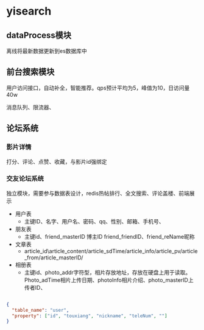 # yisearch

## dataProcess模块

离线将最新数据更新到es数据库中



## 前台搜索模块

用户访问接口，自动补全，智能推荐。qps预计平均为5，峰值为10，日访问量40w

消息队列、限流器、



## 论坛系统

### 影片详情

打分、评论、点赞、收藏，与影片id强绑定



### 交友论坛系统

独立模块，需要参与数据表设计，redis热帖排行、全文搜索、评论盖楼、前端展示

- 用户表
  - 主键ID、名字、用户名、密码、qq、性别、邮箱、手机号、
- 朋友表
  - 主键id、friend_masterID 博主ID friend_friendID、friend_reName昵称
- 文章表 
  - article_id\article_content/article_sdTime/article_info/article_pv/article_from/article_masterID/
- 相册表
  - 主键id、photo_addr字符型，相片存放地址，存放在硬盘上用于读取。Photo_adTime相片上传日期、photoInfo相片介绍、photo_masterID上传者ID、

```json

{
  "table_name": "user",
  "property": ["id", "touxiang", "nickname", "teleNum", ""]
}
```

